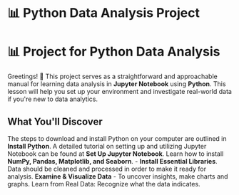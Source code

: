 # 📊 Python Data Analysis Project
# 📊 Project for Python Data Analysis

 Greetings! 🚀  This project serves as a straightforward and approachable manual for learning data analysis in **Jupyter Notebook** using **Python**.  This lesson will help you set up your environment and investigate real-world data if you're new to data analytics.

 ## What You'll Discover

 The steps to download and install Python on your computer are outlined in **Install Python**.
 A detailed tutorial on setting up and utilizing Jupyter Notebook can be found at **Set Up Jupyter Notebook**.
 Learn how to install **NumPy, Pandas, Matplotlib, and Seaborn**. - **Install Essential Libraries**.
 Data should be cleaned and processed in order to make it ready for analysis.
 **Examine & Visualize Data** - To uncover insights, make charts and graphs.
 Learn from Real Data: Recognize what the data indicates.









